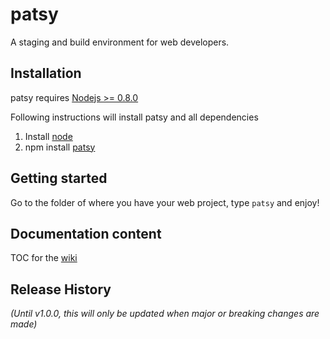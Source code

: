 # patsy

A staging and build environment for web developers. 

## Installation

patsy requires [Nodejs >= 0.8.0][node]

Following instructions will install patsy and all dependencies

1. Install [node]
2. npm install [patsy]

## Getting started

Go to the folder of where you have your web project, type `patsy` and enjoy!

## Documentation content

TOC for the [wiki]


[node]: http://nodejs.org/
[npm]: http://npmjs.org/
[wiki]: http://github.com/phun-ky/patsy/wiki
[patsy]: http://github.com/phun-ky/patsy

## Release History
_(Until v1.0.0, this will only be updated when major or breaking changes are made)_
